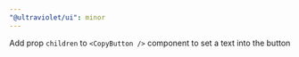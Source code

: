 ```yaml
---
"@ultraviolet/ui": minor
---
```


Add prop `children` to `<CopyButton />` component to set a text into the button
